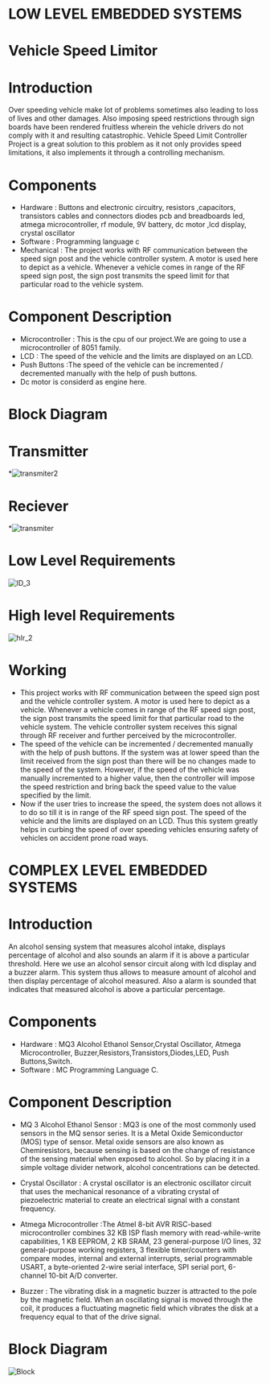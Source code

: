 # LOW LEVEL EMBEDDED SYSTEMS


# Vehicle Speed Limitor 

# Introduction
Over speeding vehicle make lot of problems sometimes also leading to loss of lives and other damages. Also imposing speed restrictions through sign boards have been rendered fruitless wherein the vehicle drivers do not comply with it and resulting catastrophic. Vehicle Speed Limit Controller Project is a great solution to this problem as it not only provides speed limitations, it also implements it through a controlling mechanism. 

# Components
* Hardware : Buttons and electronic circuitry, resistors ,capacitors, transistors cables and connectors diodes pcb and breadboards led, atmega microcontroller, rf module, 9V battery, dc motor ,lcd display, crystal oscillator
* Software : Programming language c
* Mechanical : The project works with RF communication between the speed sign post and the vehicle controller system. A motor is used here to depict as a vehicle. Whenever a vehicle comes in range of the RF speed sign post, the sign post transmits the speed limit for that particular road to the vehicle system.  

# Component Description
* Microcontroller : This is the cpu of our project.We are going to use a microcontroller of 8051 family.
* LCD : The speed of the vehicle and the limits are displayed on an LCD. 
* Push Buttons :The speed of the vehicle can be incremented / decremented manually with the help of push buttons.
* Dc motor is considerd as engine here.




# Block Diagram
# Transmitter
*![transmiter2](https://user-images.githubusercontent.com/46949062/154932081-f940ebfe-94cc-49ff-b6a3-1bc7caf3e327.jpg)
# Reciever
*![transmiter](https://user-images.githubusercontent.com/46949062/154929820-16375543-5a05-4361-a3ba-55026ac05bda.jpg)
# Low Level Requirements
![ID_3](https://user-images.githubusercontent.com/46949062/154904441-e8700364-63ee-4fc9-9ad4-7e6364b261b6.jpg)
# High level Requirements
![hlr_2](https://user-images.githubusercontent.com/46949062/154938054-a8fdacad-361f-4d43-b833-08121d3c8fcf.jpg)

# Working
* This project works with RF communication between the speed sign post and the vehicle controller system. A motor is used here to depict as a vehicle. Whenever a vehicle comes in range of the RF speed sign post, the sign post transmits the speed limit for that particular road to the vehicle system. The vehicle controller system receives this signal through RF receiver and further perceived by the microcontroller. 
* The speed of the vehicle can be incremented / decremented manually with the help of push buttons. If the system was at lower speed than the limit received from the sign post than there will be no changes made to the speed of the system. However, if the speed of the vehicle was manually incremented to a higher value, then the controller will impose the speed restriction and bring back the speed value to the value specified by the limit.
*  Now if the user tries to increase the speed, the system does not allows it to do so till it is in range of the RF speed sign post. The speed of the vehicle and the limits are displayed on an LCD. Thus this system greatly helps in curbing the speed of over speeding vehicles ensuring safety of vehicles on accident prone road ways.




# COMPLEX LEVEL EMBEDDED SYSTEMS
# Introduction
An alcohol sensing system that measures alcohol intake, displays percentage of alcohol and also sounds an alarm if it is above a particular threshold. Here we use an alcohol sensor circuit along with lcd display and a buzzer alarm.
This system thus allows to measure amount of alcohol and then display percentage of alcohol measured. Also a alarm is sounded that indicates that measured alcohol is above a particular percentage.
# Components
* Hardware : MQ3 Alcohol Ethanol Sensor,Crystal Oscillator, Atmega Microcontroller, Buzzer,Resistors,Transistors,Diodes,LED, Push Buttons,Switch.
* Software : MC Programming Language C.

# Component Description
* MQ 3 Alcohol Ethanol Sensor : MQ3 is one of the most commonly used sensors in the MQ sensor series. It is a Metal Oxide Semiconductor (MOS) type of sensor. Metal oxide sensors are also known as Chemiresistors, because sensing is based on the change of resistance of the sensing material when exposed to alcohol. So by placing it in a simple voltage divider network, alcohol concentrations can be detected.


* Crystal Oscillator : A crystal oscillator is an electronic oscillator circuit that uses the mechanical resonance of a vibrating crystal of piezoelectric material to create an electrical signal with a constant frequency. 

* Atmega Microcontroller :The Atmel 8-bit AVR RISC-based microcontroller combines 32 KB ISP flash memory with read-while-write capabilities, 1 KB EEPROM, 2 KB SRAM, 23 general-purpose I/O lines, 32 general-purpose working registers, 3 flexible timer/counters with compare modes, internal and external interrupts, serial programmable USART, a byte-oriented 2-wire serial interface, SPI serial port, 6-channel 10-bit A/D converter.


* Buzzer : The vibrating disk in a magnetic buzzer is attracted to the pole by the magnetic field. When an oscillating signal is moved through the coil, it produces a fluctuating magnetic field which vibrates the disk at a frequency equal to that of the drive signal.


# Block Diagram
![Block](https://user-images.githubusercontent.com/46949062/155168869-85a94614-3a51-4e1c-869a-a804b3e3de3b.jpg)


